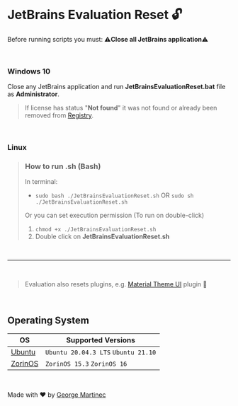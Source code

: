 <br />

# JetBrains Evaluation Reset 🔓

Before running scripts you must: ⚠️**Close all JetBrains application**⚠️

<br />

### Windows 10
Close any JetBrains application and run **JetBrainsEvaluationReset.bat** file as **Administrator**.
> If license has status "**Not found**" it was not found or already been removed from [Registry](https://en.wikipedia.org/wiki/Windows_Registry).

<br />

### Linux

> ### How to run .sh (Bash)
>
> In terminal:
> - `sudo bash ./JetBrainsEvaluationReset.sh` OR `sudo sh ./JetBrainsEvaluationReset.sh`
>
> Or you can set execution permission (To run on double-click)
> 1. `chmod +x ./JetBrainsEvaluationReset.sh`
> 2. Double click on **JetBrainsEvaluationReset.sh**

<br />

---

<br />

> Evaluation also resets plugins, e.g. [Material Theme UI](https://plugins.jetbrains.com/plugin/8006-material-theme-ui) plugin 🤯

<br />

## Operating System
| OS | Supported Versions |
| ------------- | ------------- |
| [Ubuntu](https://ubuntu.com/download/desktop) | `Ubuntu 20.04.3 LTS` `Ubuntu 21.10` |
| [ZorinOS](https://zorin.com/) | `ZorinOS 15.3` `ZorinOS 16` |

<br>

Made with ❤️ by [George Martinec](https://github.com/George-Martinec)
